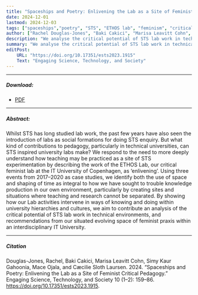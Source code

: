 ```yaml
---
title: "Spaceships and Poetry: Enlivening the Lab as a Site of Feminist Critical Pedagogy"
date: 2024-12-01
lastmod: 2024-12-03
tags: ["spaceships","poetry", "STS", "ETHOS lab", "feminism", "critical pedagogy"]
author: ["Rachel Douglas-Jones", "Baki Cakici", "Marisa Leavitt Cohn", "Simy Kaur Gahoonia", "Mace Ojala", "Cæcilie Sloth Laursen"]
description: "We analyse the critical potential of STS lab work in technical environments and provide recommendations from our evolving space of feminist praxis."
summary: "We analyse the critical potential of STS lab work in technical environments and provide recommendations from our evolving space of feminist praxis."
editPost:
    URL: "https://doi.org/10.17351/ests2023.1915"
    Text: "Engaging Science, Technology, and Society"
---
```

---
##### Download:
- [PDF](spaceships2024.pdf)

---
##### Abstract:
Whilst STS has long studied lab work, the past few years have also seen the introduction of labs as social formations for doing STS enquiry. But what kind of contributions to pedagogy, particularly in technical universities, can STS inspired university labs make? We respond to the need to more deeply understand how teaching may be practiced as a site of STS experimentation by describing the work of the ETHOS Lab, our critical feminist lab at the IT University of Copenhagen, as ‘enlivening’. Using three events from 2017–2020 as case studies, we identify both the use of space and shaping of time as integral to how we have sought to trouble knowledge production in our own environment, particularly by creating sites and situations where teaching and research cannot be separated. By showing how our Lab activities intervene in ways of knowing and doing within university hierarchies and cultures, we aim to contribute an analysis of the critical potential of STS lab work in technical environments, and recommendations from our situated evolving space of feminist praxis within an interdisciplinary IT University.

---
##### Citation
Douglas-Jones, Rachel, Baki Cakici, Marisa Leavitt Cohn, Simy Kaur Gahoonia, Mace Ojala, and Cæcilie Sloth Laursen. 2024. “Spaceships and Poetry: Enlivening the Lab as a Site of Feminist Critical Pedagogy.” Engaging Science, Technology, and Society 10 (1–2): 159–86. https://doi.org/10.17351/ests2023.1915.